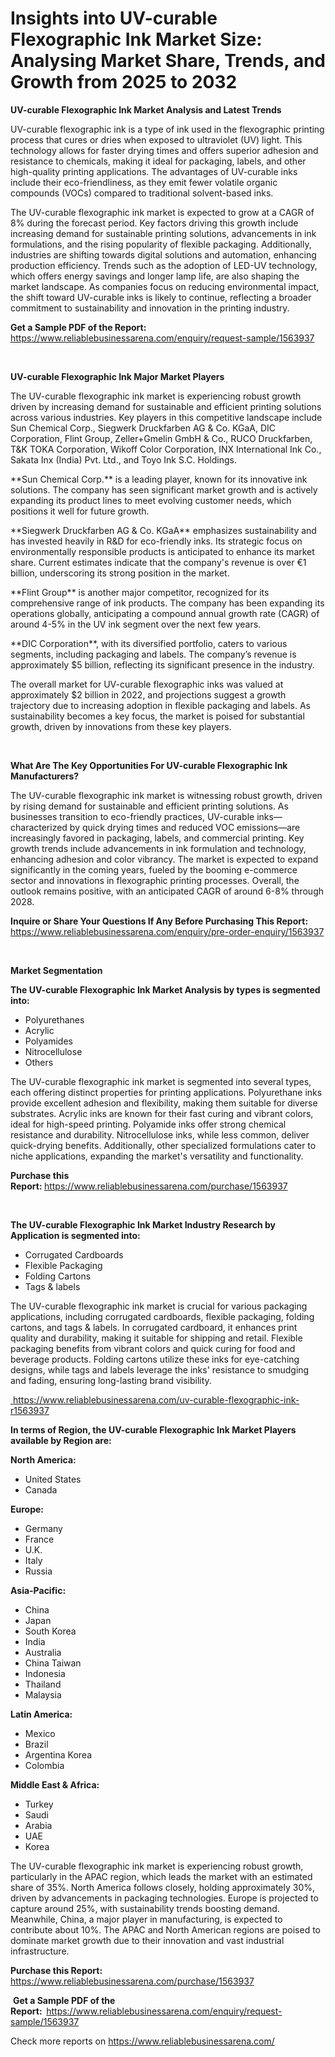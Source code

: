 <p><h1>Insights into UV-curable Flexographic Ink Market Size: Analysing Market Share, Trends, and Growth from 2025 to 2032</h1></p><p><strong>UV-curable Flexographic Ink Market Analysis and Latest Trends</strong></p>
<p><p>UV-curable flexographic ink is a type of ink used in the flexographic printing process that cures or dries when exposed to ultraviolet (UV) light. This technology allows for faster drying times and offers superior adhesion and resistance to chemicals, making it ideal for packaging, labels, and other high-quality printing applications. The advantages of UV-curable inks include their eco-friendliness, as they emit fewer volatile organic compounds (VOCs) compared to traditional solvent-based inks.</p><p>The UV-curable flexographic ink market is expected to grow at a CAGR of 8% during the forecast period. Key factors driving this growth include increasing demand for sustainable printing solutions, advancements in ink formulations, and the rising popularity of flexible packaging. Additionally, industries are shifting towards digital solutions and automation, enhancing production efficiency. Trends such as the adoption of LED-UV technology, which offers energy savings and longer lamp life, are also shaping the market landscape. As companies focus on reducing environmental impact, the shift toward UV-curable inks is likely to continue, reflecting a broader commitment to sustainability and innovation in the printing industry.</p></p>
<p><strong>Get a Sample PDF of the Report:&nbsp;</strong> <a href="https://www.reliablebusinessarena.com/enquiry/request-sample/1563937?utm_campaign=2042&utm_medium=2&utm_source=Github&utm_content=ia&utm_term=02042025&utm_id=uv-curable-flexographic-ink">https://www.reliablebusinessarena.com/enquiry/request-sample/1563937</a></p>
<p>&nbsp;</p>
<p><strong>UV-curable Flexographic Ink Major Market Players</strong></p>
<p><p>The UV-curable flexographic ink market is experiencing robust growth driven by increasing demand for sustainable and efficient printing solutions across various industries. Key players in this competitive landscape include Sun Chemical Corp., Siegwerk Druckfarben AG & Co. KGaA, DIC Corporation, Flint Group, Zeller+Gmelin GmbH & Co., RUCO Druckfarben, T&K TOKA Corporation, Wikoff Color Corporation, INX International Ink Co., Sakata Inx (India) Pvt. Ltd., and Toyo Ink S.C. Holdings.</p><p>**Sun Chemical Corp.** is a leading player, known for its innovative ink solutions. The company has seen significant market growth and is actively expanding its product lines to meet evolving customer needs, which positions it well for future growth.</p><p>**Siegwerk Druckfarben AG & Co. KGaA** emphasizes sustainability and has invested heavily in R&D for eco-friendly inks. Its strategic focus on environmentally responsible products is anticipated to enhance its market share. Current estimates indicate that the company's revenue is over €1 billion, underscoring its strong position in the market.</p><p>**Flint Group** is another major competitor, recognized for its comprehensive range of ink products. The company has been expanding its operations globally, anticipating a compound annual growth rate (CAGR) of around 4-5% in the UV ink segment over the next few years.</p><p>**DIC Corporation**, with its diversified portfolio, caters to various segments, including packaging and labels. The company’s revenue is approximately $5 billion, reflecting its significant presence in the industry.</p><p>The overall market for UV-curable flexographic inks was valued at approximately $2 billion in 2022, and projections suggest a growth trajectory due to increasing adoption in flexible packaging and labels. As sustainability becomes a key focus, the market is poised for substantial growth, driven by innovations from these key players.</p></p>
<p>&nbsp;</p>
<p><strong>What Are The Key Opportunities For UV-curable Flexographic Ink Manufacturers?</strong></p>
<p><p>The UV-curable flexographic ink market is witnessing robust growth, driven by rising demand for sustainable and efficient printing solutions. As businesses transition to eco-friendly practices, UV-curable inks—characterized by quick drying times and reduced VOC emissions—are increasingly favored in packaging, labels, and commercial printing. Key growth trends include advancements in ink formulation and technology, enhancing adhesion and color vibrancy. The market is expected to expand significantly in the coming years, fueled by the booming e-commerce sector and innovations in flexographic printing processes. Overall, the outlook remains positive, with an anticipated CAGR of around 6-8% through 2028.</p></p>
<p><strong>Inquire or Share Your Questions If Any Before Purchasing This Report:</strong> <a href="https://www.reliablebusinessarena.com/enquiry/pre-order-enquiry/1563937?utm_campaign=2042&utm_medium=2&utm_source=Github&utm_content=ia&utm_term=02042025&utm_id=uv-curable-flexographic-ink">https://www.reliablebusinessarena.com/enquiry/pre-order-enquiry/1563937</a></p>
<p>&nbsp;</p>
<p><strong>Market Segmentation</strong></p>
<p><strong>The UV-curable Flexographic Ink Market Analysis by types is segmented into:</strong></p>
<p><ul><li>Polyurethanes</li><li>Acrylic</li><li>Polyamides</li><li>Nitrocellulose</li><li>Others</li></ul></p>
<p><p>The UV-curable flexographic ink market is segmented into several types, each offering distinct properties for printing applications. Polyurethane inks provide excellent adhesion and flexibility, making them suitable for diverse substrates. Acrylic inks are known for their fast curing and vibrant colors, ideal for high-speed printing. Polyamide inks offer strong chemical resistance and durability. Nitrocellulose inks, while less common, deliver quick-drying benefits. Additionally, other specialized formulations cater to niche applications, expanding the market's versatility and functionality.</p></p>
<p><strong>Purchase this Report:&nbsp;</strong><a href="https://www.reliablebusinessarena.com/purchase/1563937?utm_campaign=2042&utm_medium=2&utm_source=Github&utm_content=ia&utm_term=02042025&utm_id=uv-curable-flexographic-ink">https://www.reliablebusinessarena.com/purchase/1563937</a></p>
<p>&nbsp;</p>
<p><strong>The UV-curable Flexographic Ink Market Industry Research by Application is segmented into:</strong></p>
<p><ul><li>Corrugated Cardboards</li><li>Flexible Packaging</li><li>Folding Cartons</li><li>Tags & labels</li></ul></p>
<p><p>The UV-curable flexographic ink market is crucial for various packaging applications, including corrugated cardboards, flexible packaging, folding cartons, and tags & labels. In corrugated cardboard, it enhances print quality and durability, making it suitable for shipping and retail. Flexible packaging benefits from vibrant colors and quick curing for food and beverage products. Folding cartons utilize these inks for eye-catching designs, while tags and labels leverage the inks' resistance to smudging and fading, ensuring long-lasting brand visibility.</p></p>
<p><a href="https://www.reliablebusinessarena.com/uv-curable-flexographic-ink-r1563937?utm_campaign=2042&utm_medium=2&utm_source=Github&utm_content=ia&utm_term=02042025&utm_id=uv-curable-flexographic-ink">&nbsp;https://www.reliablebusinessarena.com/uv-curable-flexographic-ink-r1563937</a></p>
<p><strong>In terms of Region, the UV-curable Flexographic Ink Market Players available by Region are:</strong></p>
<p>
    <p> <strong> North America: </strong>
        <ul>
            <li>United States</li>
            <li>Canada</li>
        </ul>
        </p> 
    <p> <strong> Europe: </strong>
        <ul>
            <li>Germany</li>
            <li>France</li>
            <li>U.K.</li>
            <li>Italy</li>
            <li>Russia</li>
        </ul>
        </p> 
    <p> <strong> Asia-Pacific: </strong>
        <ul>
            <li>China</li>
            <li>Japan</li>
            <li>South Korea</li>
            <li>India</li>
            <li>Australia</li>
            <li>China Taiwan</li>
            <li>Indonesia</li>
            <li>Thailand</li>
            <li>Malaysia</li>
        </ul>
        </p> 
    <p> <strong> Latin America: </strong>
        <ul>
            <li>Mexico</li>
            <li>Brazil</li>
            <li>Argentina Korea</li>
            <li>Colombia</li>
        </ul>
        </p> 
    <p> <strong> Middle East & Africa: </strong>
        <ul>
            <li>Turkey</li>
            <li>Saudi</li>
            <li>Arabia</li>
            <li>UAE</li>
            <li>Korea</li>
        </ul>
    </p>
    </p>
<p><p>The UV-curable flexographic ink market is experiencing robust growth, particularly in the APAC region, which leads the market with an estimated share of 35%. North America follows closely, holding approximately 30%, driven by advancements in packaging technologies. Europe is projected to capture around 25%, with sustainability trends boosting demand. Meanwhile, China, a major player in manufacturing, is expected to contribute about 10%. The APAC and North American regions are poised to dominate market growth due to their innovation and vast industrial infrastructure.</p></p>
<p><strong>Purchase this Report: </strong><a href="https://www.reliablebusinessarena.com/purchase/1563937?utm_campaign=2042&utm_medium=2&utm_source=Github&utm_content=ia&utm_term=02042025&utm_id=uv-curable-flexographic-ink">https://www.reliablebusinessarena.com/purchase/1563937</a></p>
<p>&nbsp;<strong>Get a Sample PDF of the Report:&nbsp;&nbsp;</strong><a href="https://www.reliablebusinessarena.com/enquiry/request-sample/1563937?utm_campaign=2042&utm_medium=2&utm_source=Github&utm_content=ia&utm_term=02042025&utm_id=uv-curable-flexographic-ink">https://www.reliablebusinessarena.com/enquiry/request-sample/1563937</a></p>
<p><strong></strong></p>
<p>Check more reports on <a href="https://www.reliablebusinessarena.com/?utm_campaign=2042&utm_medium=2&utm_source=Github&utm_content=ia&utm_term=02042025&utm_id=uv-curable-flexographic-ink">https://www.reliablebusinessarena.com/</a></p>